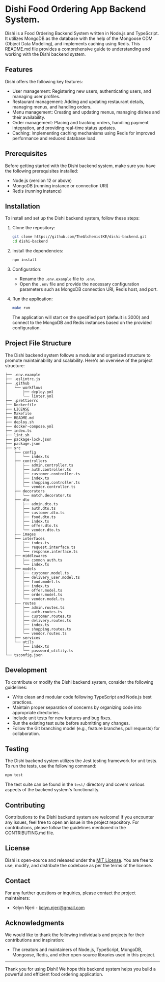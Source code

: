# Dishi Food Ordering App Backend System.
Dishi is a Food Ordering Backend System written in Node.js and TypeScript. It utilizes MongoDB as the database with the help of the Mongoose ODM (Object Data Modeling), and implements caching using Redis. This README.md file provides a comprehensive guide to understanding and working with the Dishi backend system.

## Features

Dishi offers the following key features:

- User management: Registering new users, authenticating users, and managing user profiles.
- Restaurant management: Adding and updating restaurant details, managing menus, and handling orders.
- Menu management: Creating and updating menus, managing dishes and their availability.
- Order management: Placing and tracking orders, handling payment integration, and providing real-time status updates.
- Caching: Implementing caching mechanisms using Redis for improved performance and reduced database load.

## Prerequisites

Before getting started with the Dishi backend system, make sure you have the following prerequisites installed:

- Node.js (version 12 or above)
- MongoDB (running instance or connection URI)
- Redis (running instance)

## Installation

To install and set up the Dishi backend system, follow these steps:

1. Clone the repository:

   ```bash
   git clone https://github.com/TheAlchemistKE/dishi-backend.git
   cd dishi-backend
   ```

2. Install the dependencies:

   ```bash
   npm install
   ```

3. Configuration:

   - Rename the `.env.example` file to `.env`.
   - Open the `.env` file and provide the necessary configuration parameters such as MongoDB connection URI, Redis host, and port.

4. Run the application:

   ```bash
   make run
   ```

   The application will start on the specified port (default is 3000) and connect to the MongoDB and Redis instances based on the provided configuration.


## Project File Structure
The Dishi backend system follows a modular and organized structure to promote maintainability and scalability. Here's an overview of the project structure:
```
├── .env.example
├── .eslintrc.js
├── .github
│   └── workflows
│       ├── deploy.yml
│       └── linter.yml
├── .prettierrc
├── Dockerfile
├── LICENSE
├── Makefile
├── README.md
├── deploy.sh
├── docker-compose.yml
├── index.ts
├── lint.sh
├── package-lock.json
├── package.json
├── src
│   ├── config
│   │   └── index.ts
│   ├── controllers
│   │   ├── admin.controller.ts
│   │   ├── auth.controller.ts
│   │   ├── customer.controller.ts
│   │   ├── index.ts
│   │   ├── shopping.controller.ts
│   │   └── vendor.controller.ts
│   ├── decorators
│   │   └── match.decorator.ts
│   ├── dto
│   │   ├── admin.dto.ts
│   │   ├── auth.dto.ts
│   │   ├── customer.dto.ts
│   │   ├── food.dto.ts
│   │   ├── index.ts
│   │   ├── offer.dto.ts
│   │   └── vendor.dto.ts
│   ├── images
│   ├── interfaces
│   │   ├── index.ts
│   │   ├── request.interface.ts
│   │   └── response.interface.ts
│   ├── middlewares
│   │   ├── common_auth.ts
│   │   └── index.ts
│   ├── models
│   │   ├── customer.model.ts
│   │   ├── delivery_user.model.ts
│   │   ├── food.model.ts
│   │   ├── index.ts
│   │   ├── offer.model.ts
│   │   ├── order.model.ts
│   │   └── vendor.model.ts
│   ├── routes
│   │   ├── admin.routes.ts
│   │   ├── auth.routes.ts
│   │   ├── customer.routes.ts
│   │   ├── delivery.routes.ts
│   │   ├── index.ts
│   │   ├── shopping.routes.ts
│   │   └── vendor.routes.ts
│   ├── services
│   └── utils
│       ├── index.ts
│       └── password_utility.ts
└── tsconfig.json
```
## Development

To contribute or modify the Dishi backend system, consider the following guidelines:

- Write clean and modular code following TypeScript and Node.js best practices.
- Maintain proper separation of concerns by organizing code into appropriate directories.
- Include unit tests for new features and bug fixes.
- Run the existing test suite before submitting any changes.
- Follow the Git branching model (e.g., feature branches, pull requests) for collaboration.

## Testing

The Dishi backend system utilizes the Jest testing framework for unit tests. To run the tests, use the following command:

```bash
npm test
```

The test suite can be found in the `test/` directory and covers various aspects of the backend system's functionality.

## Contributing

Contributions to the Dishi backend system are welcome! If you encounter any issues, feel free to open an issue in the project repository. For contributions, please follow the guidelines mentioned in the CONTRIBUTING.md file.

## License

Dishi is open-source and released under the [MIT License](LICENSE). You are free to use, modify, and distribute the codebase as per the terms of the license.

## Contact

For any further questions or inquiries, please contact the project maintainers:

- Kelyn Njeri - kelyn.njeri@gmail.com


## Acknowledgments

We would like to thank the following individuals and projects for their contributions and inspiration:

- The creators and maintainers of Node.js, TypeScript, MongoDB, Mongoose, Redis, and other open-source libraries used in this project.

---

Thank you for using Dishi! We hope this backend system helps you build a powerful and efficient food ordering application.
